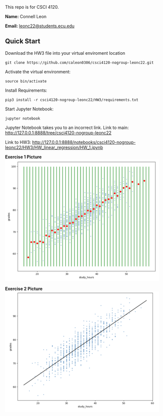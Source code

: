 This repo is for CSCI 4120.

**Name:** Connell Leon

**Email:** leonc22@students.ecu.edu

## Quick Start

Download the HW3 file into your virtual enviroment location
```
git clone https://github.com/caleon0306/csci4120-nogroup-leonc22.git
```

Activate the virtual environment:
```
source bin/activate
```

Install Requirements:
```
pip3 install -r csci4120-nogroup-leonc22/HW3/requirements.txt
```

Start Jupyter Notebook:
```
jupyter notebook
```

Jupyter Notebook takes you to an incorrect link.
Link to main:
http://127.0.0.1:8888/tree/csci4120-nogroup-leonc22

Link to HW3:
http://127.0.0.1:8888/notebooks/csci4120-nogroup-leonc22/HW3/HW_linear_regression/HW_1.ipynb

**Exercise 1 Picture**
![Excersice 1 Picture](assg3Pics/exc1.png)

**Exercise 2 Picture**
![Excersice 2 Picture](assg3Pics/exc2.png)
